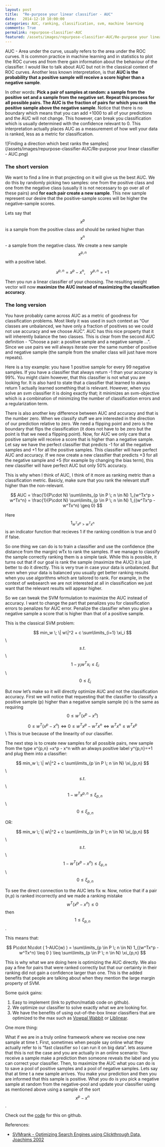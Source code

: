 ```yaml
---
layout: post
title:  "Re-purpose your linear classifier - AUC"
date:   2014-12-10 10:00:00
categories: AUC, ranking, classification, svm, machine learning
comments: True
permalink: repurpose-classifier-AUC
featured: /assets/images/repurpose-classifier-AUC/Re-purpose your linear classifier - AUC.png
---
```

AUC - Area under the curve, usually refers to the area under the ROC curves. It is common practice in machine learning and in statistics to plot the ROC curves and from there gain information about the behaviour of the classifier.
I would like to talk about AUC but not in the classical context of ROC curves. Another less known interpretation, is that **AUC is the probability that a positive sample will receive a score higher than a negative sample**.

In other words: **Pick a pair of samples at random: a sample from the positive set and a sample from the negative set. Repeat this process for all possible pairs. The AUC is the fraction of pairs for which you rank the positive sample above the negative sample**.
Notice that there is no boundary which means that you can add +1000 to all of your predictions and the AUC will not change. This however, can break you classification which is usually determined with the confidence relevant to 0. 
This interpretation actually places AUC as a measurement of how well your data is ranked, less as a metric for classification.

![Finding a direction which best ranks the samples](/assets/images/repurpose-classifier-AUC/Re-purpose your linear classifier - AUC.png)


### The short version
We want to find a line in that projecting on it will give us the best AUC.
We do this by randomly picking two samples: one from the positive class and one from the negative class (usually it is not necessary to go over all of these pairs) and **for each pair create a new sample**. This new sample represent our desire that the positive-sample scores will be higher the negative-sample scores.

Lets say that $$x^p$$ is a sample from the positive class and should be ranked higher than $$x^n$$ - a sample from the negative class. 
We create a new sample $$x^{p,n}$$ with a positive label.


$$ x^{p,n} = x^p - x^n  ,\quad  y^{p,n} = +1 $$

Then you run a linear classifier of your choosing. The resulting weight vector will now **maximize the AUC instead of maximizing the classification accuracy**.


### The long version
You have probably came across AUC as a metric of goodness for classification problems. Most likely it was used in such context as “Our classes are unbalanced, we have only a fraction of positives so we could not use accuracy and we choose AUC”. AUC has this nice property that it will inherently balance the two classes. This is clear from the second AUC definition - “Choose a pair: a positive sample and a negative sample ...”. Since we use pairs we will always iterate over the same number of positive and negative sample (the sample from the smaller class will just have more repeats).

Here is a toy example: you have 1 positive sample for every 99 negative samples. If you have a classifier that always return -1 than your accuracy is 99%. You might claim however, that this classifier is not what you are looking for. It is also hard to state that a classifier that learned to always return 1 actually learned something that is relevant. However, when you solve an svm classifier it is doing exactly that; it minimizes an svm-objective which is a combination of minimizing the number of classification errors and a regularization term. 


There is also another key difference between AUC and accuracy and that is the number zero. When we classify stuff we are interested in the direction of our prediction relative to zero. We need a flipping point and zero is the boundary that flips the classification (it does not have to be zero but the point is that we need a flipping point). Now, for AUC we only care that a positive sample will receive a score that is higher than a negative sample. Let say we have the perfect classifier that predicts -1 for all the negative samples and +1 for all the positive samples. This classifier will have perfect AUC and accuracy. If we now create a new classifier that predicts +3 for all the negative sample and +5 (for example by changing the bias term), this new classifier will have perfect AUC but only 50% accuracy.

This is why when I think of AUC, I think of it more as ranking metric than a classification metric. Basicly, make sure that you rank the relevant stuff higher than the non-relevant. 

$$ AUC = \frac{1}{P\cdot N} \sum\limits_{p \in P \; n \in N} 1_{w^Tx^p > w^Tx^n} = \frac{1}{P\cdot N} \sum\limits_{p \in P \; n \in N} 1_{(w^Tx^p - w^Tx^n) \geq 0} $$

Here $$1_{w^Tx^p > w^Tx^n}$$ is an indicator function that recieves 1 if the ranking condition is true and 0 if false.

So one thing we can do is to train a classifier and use the confidence (the distance from the margin) wTx to rank the samples. If we manage to classify the sample correctly ranking them is a simple task. While this is possible, it turns out that if our goal is rank the sample (maximize the AUC) it is just better to do it directly. This is very true in case your data is unbalanced. But even when your data is balanced you usually get better ranking results when you use algorithms which are tailored to rank. For example, in the context of websearch we are not interested at all in classification we just want that the relevant results will appear higher.


So we can tweak the SVM formulation to maximize the AUC instead of accuracy. I want to change the part that penalizes you for classification errors to penalizes for AUC error. Penalize the classifier when you give a negative sample a score that is higher than that of a positive sample.

This is the classical SVM problem:

$$ min_w   \;  \| w\|^2 + c  \sum\limits_{i=1} \xi_i  $$\\
$$ s.t. $$  \\
$$ \quad 1 - y_i w^Tx_i \leq \xi_i $$\\
$$ \quad 0 \leq \xi_i  $$ 

But now let’s make so it will directly optimize AUC and not the classification accuracy.
First we will notice that requesting that the classifier to classify a positive sample (p) higher than a negative sample sample (n) is the same as requiring $$ 0 \leq w^T(x^p - x^n) $$

$$     0 \leq   w^T (x^p - x^n) \iff  0 \leq   w^Tx^p - w^Tx^n \iff  w^Tx^n \leq  w^Tx^p   $$\\
This is true because of the linearity of our classifier.

The next step is to create new samples for all possible pairs, new sample from the type
x^{p,n} =x^p - x^n with an always positive label y^{p,n}=+1 and plug them into a classifier:

$$ min_w   \;  \| w\|^2 + c  \sum\limits_{p \in P \; n \in N}  \xi_{p,n}  $$\\
$$ s.t. $$  \\
$$ \quad 1 - w^Tx^{p,n} \leq \xi_{p,n} $$\\
$$ \quad 0 \leq \xi_{p,n}  $$ 

OR:

$$ min_w   \;  \| w\|^2 + c  \sum\limits_{p \in P \; n \in N}  \xi_{p,n}  $$\\
$$ s.t. $$  \\
$$ \quad 1 - w^T(x^p - x^n) \leq \xi_{p,n} $$\\
$$ \quad 0 \leq \xi_{p,n}  $$ 

To see the direct connection to the AUC lets fix w. Now, notice that if a pair (n,p) is ranked incorrectly and we made a ranking mistake $$ w^T(x^p -x^n) \leq 0$$ then $$ 1 \leq \xi_{p,n}$$ . 

This means that: 

$$ P\cdot N\cdot ( 1-AUC(w) ) = \sum\limits_{p \in P \; n \in N} 1_{(w^Tx^p - w^Tx^n) \leq 0 } \leq \sum\limits_{p \in P \; n \in N} \xi_{p,n} $$

This is why what we are doing here is optimizing the AUC directly. 
We also pay a fine for pairs that were ranked correctly but that our certainty in their ranking did not gain a confidence larger than one. This is the added benefits that people are talking about when they mention the large margin property of SVM.

Some quick gains:

1. Easy to implement (link to python/matlab code on github).
2. We optimize our classifier to solve exactly what we are looking for.
3. We have the benefits of using out-of-the-box linear classifiers that are optimized to the max such as [Vowpal Wabbit][vw] or [Liblinear][liblinear].

One more thing:

What if we are in a truly online framework where we receive one new sample at time t. First, sometimes when people say online what they actually refer to is “fast classifier so I can run it on big data”. lets assume that this is not the case and you are actually in an online scenario: You receive a sample make a prediction then someone reveals the label and you can correct your classifier. Then, to maximize the AUC what you can do is to save a pool of positive samples and a pool of negative samples. Lets say that at time t a new sample arrives. You make your prediction and then you are informed that this sample is positive. What you do is you pick a negative sample at random from the negative-pool and update your classifier using as mentioned above using a sample of the sort $$x^p - x^n$$.


Check out the [code][auc-github] for this on github.

References:

* [SVMrank - Optimizing Search Engines using Clickthrough Data, Joachims 2002][svmrank]

[svmrank]: http://www.cs.cornell.edu/People/tj/publications/joachims_02c.pdf
[auc-github]:  https://github.com/LiorKirsch/classifier-repurposing/tree/master/auc%20and%20ranking
[jekyll]:      http://jekyllrb.com
[jekyll-gh]:   https://github.com/jekyll/jekyll
[jekyll-help]: https://github.com/jekyll/jekyll-help
[vw]: http://hunch.net/~vw/
[liblinear]: http://www.csie.ntu.edu.tw/~cjlin/liblinear/
